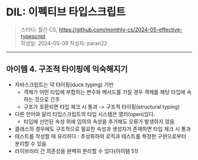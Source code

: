 # DIL: 이펙티브 타입스크립트

> 스터디: 월간 CS, https://github.com/monthly-cs/2024-05-effective-typescript  
> 작성일: 2024-05-09
> 작성자: paran22

---

## 아이템 4. 구조적 타이핑에 익숙해지기
- 자바스크립트는 덕 타이핑(duck typing) 기반
    - 객체가 어떤 타입에 부합하는 변수와 메서드를 가질 경우 객체를 해당 타입에 속하는 것으로 간주
    - 구조가 호환되면 타입 체크 시 통과 -> 구조적 타이핑(structural typing)
- 다른 언어와 달리 타입스크립트의 타입 시스템은 열러(open)있다.
    - 타입에 선언된 속성 외에 임의의 속성을 추가해도 오류가 발생하지 않음
- 클래스의 경우에도 구조적으로 필요한 속성과 생성자가 존재하면 타입 체크 시 통과
- 테스트를 작성할 때 유리하다 : 추상화하여 로직과 테스트를 특정한 구현으로부터 분리할 수 있음
- 라이브러리 간 의존성을 완벽히 분리할 수 있다(아이템 51)

